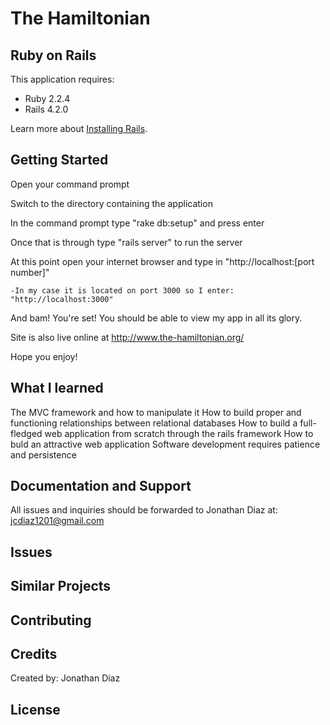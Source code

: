 The Hamiltonian
================

Ruby on Rails
-------------

This application requires:

- Ruby 2.2.4
- Rails 4.2.0

Learn more about [Installing Rails](http://railsapps.github.io/installing-rails.html).


Getting Started
---------------

Open your command prompt

Switch to the directory containing the application

In the command prompt type "rake db:setup" and press enter

Once that is through type "rails server" to run the server

At this point open your internet browser and type in "http://localhost:[port number]"
	
	-In my case it is located on port 3000 so I enter: "http://localhost:3000"

And bam! You're set! You should be able to view my app in all its glory.

Site is also live online at http://www.the-hamiltonian.org/

Hope you enjoy!

What I learned
---------------
The MVC framework and how to manipulate it 
How to build proper and functioning relationships between relational databases
How to build a full-fledged web application from scratch through the rails framework
How to buld an attractive web application 
Software development requires patience and persistence 

Documentation and Support
-------------------------

All issues and inquiries should be forwarded to Jonathan Diaz at: jcdiaz1201@gmail.com

Issues
-------------

Similar Projects
----------------

Contributing
------------

Credits
-------

Created by: Jonathan Diaz

License
-------
